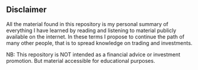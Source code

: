 ## Disclaimer

All the material found in this repository is my personal summary of everything I have learned by reading and listening to material publicly available on the internet.
In these terms I propose to continue the path of many other people, that is to spread knowledge on trading and investments.

NB: This repository is NOT intended as a financial advice or investment promotion. But material accessible for educational purposes.
